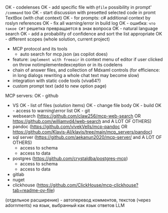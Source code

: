 OK - codelenses
OK - add specific file with `@file` possibility in prompt' `/command` too
OK - start discussion with presetted selected code in promt TextBox (with chat context)
OK - for prompts: c# additional context by roslyn references
OK - fix all warning/error in build log
OK - ошибка: `что такое C#?` решетка превращается в знак вопроса
OK - natural language search
OK   - add a probability of confidence and sort the list appropriate
OK   - different scopes (whole solution, current project)
- MCP protocol and its tools
  - auto search for mcp.json (as copilot does)
- feature: `implement with freeair` in context menu of editor if user clicked on throw notimplementedexception or in its codelens
- chain of answer files, and collection of Mdxaml controls (for efficience: in long dialogs rewriting a whole chat text may become slow)
- integration with static code tools (viva64?)
- custom prompt text (add to new option page)

MCP servers:
OK - github
 - VS
OK   - list of files (solution items)
OK   - change file body
OK   - build
OK   - access to warning\error list
OK - git
- websearch (https://github.com/claw256/mcp-web-search OR https://github.com/williamvd4/web-search and A LOT OF OTHERS)
- pandoc (https://github.com/vivekVells/mcp-pandoc OR https://github.com/Klavis-AI/klavis/tree/main/mcp_servers/pandoc)
- sql server (https://github.com/aekanun2020/mcp-server/ and A LOT OF OTHERS)
  - access to schema
  - access to data
- postgres (https://github.com/crystaldba/postgres-mcp)
  - access to schema
  - access to data
- gitlab
- nuget
- clickhouse (https://github.com/ClickHouse/mcp-clickhouse?tab=readme-ov-file)

(отдельное расширение) - автоперевод комментов, текстов (через adornments) на язык, выбранный как язык ответов LLM
